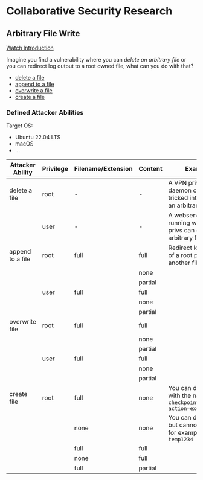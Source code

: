 # Collaborative Security Research

## Arbitrary File Write
[Watch Introduction](https://clips.twitch.tv/KindDifficultSushiBibleThump-1YdF0sW6bBO64ZCW)

Imagine you find a vulnerability where you can *delete an arbitrary file* or you can redirect log output to a root owned file, what can you do with that?

* [delete a file](arbitrary-file-write/file-delete/README.md)
* [append to a file](arbitrary-file-write/file-append/README.md)
* [overwrite a file](arbitrary-file-write/file-overwrite/README.md)
* [create a file](arbitrary-file-write/file-create/README.md)

### Defined Attacker Abilities

Target OS:
* Ubuntu 22.04 LTS
* macOS
* ...

| Attacker Ability | Privilege | Filename/Extension | Content | Example                                                                 |
|------------------|-----------|--------------------|---------|-------------------------------------------------------------------------|
| delete a file    | root      | -                  | -       | A VPN priviledged daemon can be tricked into deleting an arbitrary file |
|                  | user      | -                  | -       | A webserver running with limited privs can delete an arbitrary file     |
| append to a file | root      | full               | full    | Redirect log output of a root process to another file                   |
|                  |           |                    | none    |                                                                         |
|                  |           |                    | partial |                                                                         |
|                  | user      | full               | full    |                                                                         |
|                  |           |                    | none    |                                                                         |
|                  |           |                    | partial |                                                                         |
| overwrite file   | root      | full               | full    |                                                                         |
|                  |           |                    | none    |                                                                         |
|                  |           |                    | partial |                                                                         |
|                  | user      | full               | full    |                                                                         |
|                  |           |                    | none    |                                                                         |
|                  |           |                    | partial |                                                                         |
| create file      | root      | full               | none    | You can drop a file with the name `----checkpoint-action=exec=/bin/sh`  |
|                  |           | none               | none    | You can drop a file but cannot control it, for example `temp1234`       |
|                  |           | full               | full    |                                                                         |
|                  |           | none               | full    |                                                                         |
|                  |           | full               | partial |                                                                         |